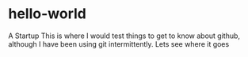 # hello-world
A Startup
This is where I would test things to get to know about github, although I have been using git intermittently.
Lets see where it goes
